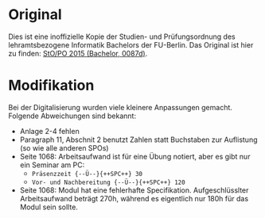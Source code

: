 # Original

Dies ist eine inoffizielle Kopie der Studien- und Prüfungsordnung des
lehramtsbezogene Informatik Bachelors der FU-Berlin. Das Original ist hier zu
finden:
[StO/PO 2015 (Bachelor, 0087d)](https://www.imp.fu-berlin.de/fbv/pruefungsbuero/Studien--und-Pruefungsordnungen/StOPO_Lehramt-Inf_2015.pdf).

# Modifikation

Bei der Digitalisierung wurden viele kleinere Anpassungen gemacht. Folgende
Abweichungen sind bekannt:

- Anlage 2-4 fehlen
- Paragraph 11, Abschnit 2 benutzt Zahlen statt Buchstaben zur Auflistung (so
  wie alle anderen SPOs)
- Seite 1068: Arbeitsaufwand ist für eine Übung notiert, aber es gibt nur ein
  Seminar am PC:
    - `Präsenzzeit {--Ü--}{++SPC++} 30`
    - `Vor- und Nachbereitung {--Ü--}{++SPC++} 120`
- Seite 1068: Modul hat eine fehlerhafte Specifikation. Aufgeschlüsslter
  Arbeitsaufwand beträgt 270h, während es eigentlich nur 180h für das Modul sein
  sollte.
